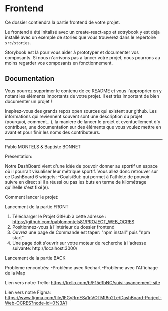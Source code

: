 # Frontend

Ce dossier contiendra la partie frontend de votre projet.

Le frontend à été initalisé avec un create-react-app et sotrybook y est deja installé avec un exemple de stories que vous trouverez dans le repertoire `src/stories`.

Storybook est là pour vous aider à prototyper et documenter vos composants. Si nous n'arrivons pas à lancer votre projet, nous pourrons au moins regarder vos composants en fonctionnement.

## Documentation

Vous pourrez supprimer le contenu de ce README et vous l'approprier en y notant les éléments importants de votre projet. Il est très important de bien documenter un projet !

Inspirez-vous des grands repos open sources qui existent sur github. Les informations qui reviennent souvent sont une description du projet (pourquoi, comment...), la maniere de lancer le projet et eventuellement d'y contribuer, une documentation sur des éléments que vous voulez mettre en avant et pour finir les noms des contributeurs.

---------------------------------------------------------------------------------------------------------------------------------------------------------------------------------------------------------------------------------------------------------------------------------------------------
Pablo MONTELS & Baptiste BONNET

Présentation:

Notre DashBoard vient d'une idée de pouvoir donner au sportif un espace où il pourrait visualiser leur métrique sportif.
Vous allez donc retrouver sur ce DashBoard 6 widgets:
-Goals/But: qui permet à l'athlète de pouvoir suivre en direct si il a réussi ou pas les buts en terme de kilométrage qu'il/elle s'est fixé(e).

Comment lancer le projet: 

Lancement de la partie FRONT

1. Télécharger le Projet GitHub à cette adresse : https://github.com/pablomontels81/PROJECT_WEB_OCRES
2. Positionnez-vous à l'intérieur du dossier frontend
3. Ouvrez une page de Commande est taper: "npm install" puis "npm start"
4. Une page doit s'ouvrir sur votre moteur de recherche à l'adresse suivante: http://localhost:3000/

 Lancement de la partie BACK


Problème rencontrés:
-Problème avec Rechart
-Problème avec l'Affichage de la Map 

Lien vers notre Trello:
https://trello.com/b/F15e1bNC/suivi-avancement-site

Lien vers notre Figma: 
https://www.figma.com/file/IFGyRrnESa1nVOTMt8o2Le/DashBoard-Porject-Web-OCRES?node-id=0%3A1

